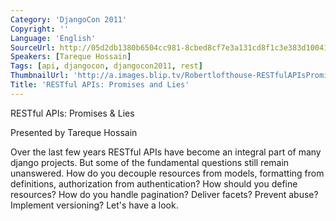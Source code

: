 ```yaml
---
Category: 'DjangoCon 2011'
Copyright: ''
Language: 'English'
SourceUrl: http://05d2db1380b6504cc981-8cbed8cf7e3a131cd8f1c3e383d10041.r93.cf2.rackcdn.com/djangocon-2011/94_restful-apis-promises-and-lies.m4v
Speakers: [Tareque Hossain]
Tags: [api, djangocon, djangocon2011, rest]
ThumbnailUrl: 'http://a.images.blip.tv/Robertlofthouse-RESTfulAPIsPromisesLies340-439.jpg'
Title: 'RESTful APIs: Promises and Lies'
---
```

RESTful APIs: Promises & Lies

Presented by Tareque Hossain

Over the last few years RESTful APIs have become an integral part of many
django projects. But some of the fundamental questions still remain
unanswered. How do you decouple resources from models, formatting from
definitions, authorization from authentication? How should you define
resources? How do you handle pagination? Deliver facets? Prevent abuse?
Implement versioning? Let's have a look.

